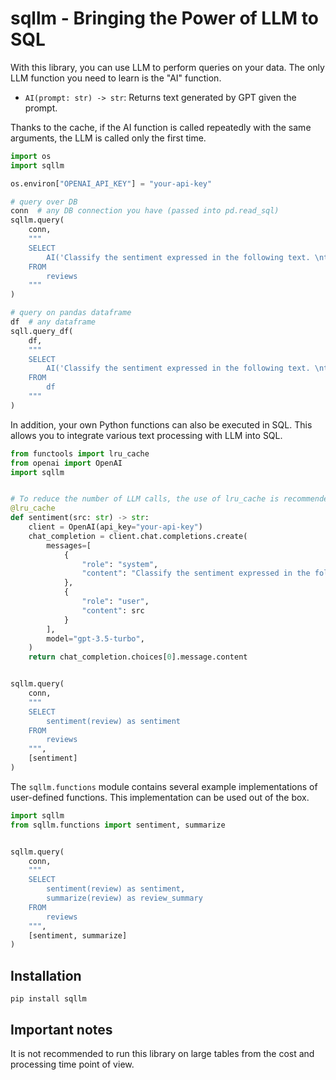 # sqllm - Bringing the Power of LLM to SQL
With this library, you can use LLM to perform queries on your data.
The only LLM function you need to learn is the "AI" function.

- `AI(prompt: str) -> str`: Returns text generated by GPT given the prompt.

Thanks to the cache, if the AI function is called repeatedly with the same arguments, the LLM is called only the first time.

 
```python
import os
import sqllm

os.environ["OPENAI_API_KEY"] = "your-api-key"

# query over DB
conn  # any DB connection you have (passed into pd.read_sql)
sqllm.query(
    conn,
    """
    SELECT
        AI('Classify the sentiment expressed in the following text. \ntext:' || review)
    FROM
        reviews
    """
)

# query on pandas dataframe
df  # any dataframe
sqll.query_df(
    df,
    """
    SELECT
        AI('Classify the sentiment expressed in the following text. \ntext:' || review)
    FROM
        df
    """
)

```

In addition, your own Python functions can also be executed in SQL. This allows you to integrate various text processing with LLM into SQL.

```python
from functools import lru_cache
from openai import OpenAI
import sqllm


# To reduce the number of LLM calls, the use of lru_cache is recommended.
@lru_cache
def sentiment(src: str) -> str:
    client = OpenAI(api_key="your-api-key")
    chat_completion = client.chat.completions.create(
        messages=[
            {
                "role": "system",
                "content": "Classify the sentiment expressed in the following text. The output should be one of 'positive', 'negative' or 'neutral'."
            },
            {
                "role": "user",
                "content": src
            }
        ],
        model="gpt-3.5-turbo",
    )
    return chat_completion.choices[0].message.content


sqllm.query(
    conn,
    """
    SELECT
        sentiment(review) as sentiment
    FROM
        reviews
    """,
    [sentiment]
)
```

The `sqllm.functions` module contains several example implementations of user-defined functions. This implementation can be used out of the box.


```python
import sqllm
from sqllm.functions import sentiment, summarize


sqllm.query(
    conn,
    """
    SELECT
        sentiment(review) as sentiment,
        summarize(review) as review_summary
    FROM
        reviews
    """,
    [sentiment, summarize]
)
```

## Installation
```
pip install sqllm
```

## Important notes
It is not recommended to run this library on large tables from the cost and processing time point of view.